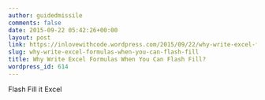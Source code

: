 ```yaml
---
author: guidedmissile
comments: false
date: 2015-09-22 05:42:26+00:00
layout: post
link: https://inlovewithcode.wordpress.com/2015/09/22/why-write-excel-formulas-when-you-can-flash-fill/
slug: why-write-excel-formulas-when-you-can-flash-fill
title: Why Write Excel Formulas When You Can Flash Fill?
wordpress_id: 614
---
```


Flash Fill it Excel
